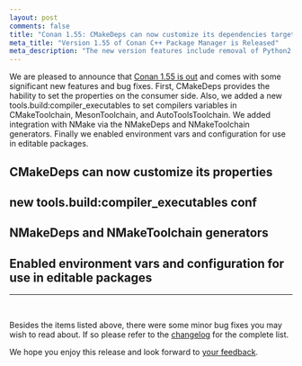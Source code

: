 ```yaml
---
layout: post
comments: false
title: "Conan 1.55: CMakeDeps can now customize its dependencies target names, files and types, new tools.build:compiler_executables conf, new NMakeDeps and NMakeToolchain integration, env-vars and conf enabled for editables"
meta_title: "Version 1.55 of Conan C++ Package Manager is Released" 
meta_description: "The new version features include removal of Python2 support, improved CMakePresets, new [layout] section in conanfile.txt and much more..."
---
```


We are pleased to announce that [Conan 1.55 is
out](https://github.com/conan-io/conan/releases/tag/1.55.0) and comes with some
significant new features and bug fixes. First, CMakeDeps provides the hability to set the
properties on the consumer side. Also, we added a new tools.build:compiler_executables to
set compilers variables in CMakeToolchain, MesonToolchain, and AutoToolsToolchain. We
added integration with NMake via the NMakeDeps and NMakeToolchain generators. Finally we
enabled environment vars and configuration for use in editable packages.


## CMakeDeps can now customize its properties

## new tools.build:compiler_executables conf

## NMakeDeps and NMakeToolchain generators

## Enabled environment vars and configuration for use in editable packages

---

<br>

Besides the items listed above, there were some minor bug fixes you may wish to read
about. If so please refer to the
[changelog](https://docs.conan.io/en/latest/changelog.html#nov-2022) for the complete
list.

We hope you enjoy this release and look forward to [your
feedback](https://github.com/conan-io/conan/issues).
